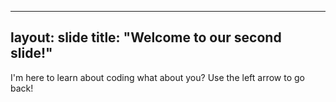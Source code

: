 ---
layout: slide
title: "Welcome to our second slide!"
----
I'm here to learn about coding what about you?
Use the left arrow to go back!
